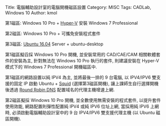 Title: 電腦輔助設計室的電腦開機磁區設置
Category: MISC
Tags: CADLab, Windows 10
Author: kmol

第1磁區: Windows 10 Pro + <a href="https://msdn.microsoft.com/zh-tw/virtualization/hyperv_on_windows/quick_start/walkthrough_install">Hyper-V</a> 安裝 Windows 7 Professional

第2磁區: Windows 10 Pro + 可攜免安裝程式套件

第3磁區: <a href="http://releases.ubuntu.com/16.04/">Ubuntu 16.04</a> Server + ubuntu-desktop

<!-- PELICAN_END_SUMMARY -->

第1磁區擬舀採 Windows 10 Pro 開機, 並安裝常用的 CAD/CAE/CAM 相關軟體套件的安裝為主, 針對無法在 Windows 10 Pro 執行的套件, 則建議安裝在 Hyper-V 模式下的 Windows 7 Professional 開機磁區中.

第1磁區的網路設置以純 IPV4 為主, 並將最後一排的 9 台電腦, 以 IPV4/IPV6 雙支援的固定 IP 啟動 Ubuntu + <a href="http://www.squid-cache.org/">Squid</a> (選擇第3磁區開機), 讓上課師生自行選擇開機後透過 <a href="https://en.wikipedia.org/wiki/Round-robin_DNS">Round Robin DNS</a> 配置域名的代理主機增速上網.

第2磁區擬採 Windows 10 Pro 開機, 並全數使用無需安裝的程式套件, 以提升套件使用效能, 網路配置則彈性配置純 IPV4 或純 IPV6 位址上網, 當採用純 IPV6 上網時, 必須啟動電腦輔助設計室中的 9 台 IPV4/IPV6 雙支援代理主機 (以 Ubuntu 磁區開機).
